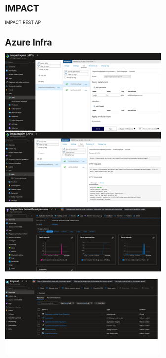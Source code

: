 # IMPACT
IMPACT REST API

# Azure Infra

![APIM TEST](Pics/ApimTest.jpg)
![APIM TEST RESPONSE](Pics/ApimTest2.jpg)
![APP INSIGHT](Pics/AppInsight.jpg)
![RG RESOURCES](Pics/Resources.jpg)